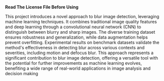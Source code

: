 **Read The License File Before Using**

This project introduces a novel approach to blur 
image detection, leveraging machine learning techniques. It 
combines traditional image quality features and deep learning 
through a convolutional neural network (CNN) to distinguish 
between blurry and sharp images. The diverse training dataset 
ensures robustness and generalization, while data augmentation 
helps prevent overfitting. Experimental results on benchmark 
datasets validate the method's effectiveness in detecting blur across 
various contexts and severities, including motion and defocus blur. 
This approach represents a significant contribution to blur image 
detection, offering a versatile tool with the potential for further 
improvements as machine learning evolves, benefiting a wide 
range of real-world applications in image analysis and decision making
